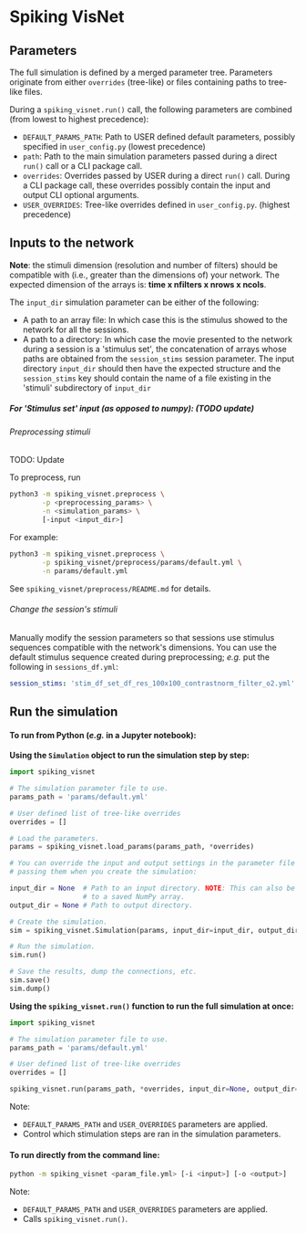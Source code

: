 # Spiking VisNet

## Parameters

The full simulation is defined by a merged parameter tree. Parameters originate
from either `overrides` (tree-like) or files containing
paths to tree-like files.

During a `spiking_visnet.run()` call, the following parameters are combined
(from lowest to highest precedence):
- ``DEFAULT_PARAMS_PATH``: Path to USER defined default parameters, possibly
    specified in `user_config.py` (lowest precedence)
- ``path``: Path to the main simulation parameters passed during a direct
    `run()` call or a CLI package call.
- ``overrides``: Overrides passed by USER during a direct `run()` call. During a
    CLI package call, these overrides possibly contain the input and output CLI
    optional arguments.
- ``USER_OVERRIDES``: Tree-like overrides defined in `user_config.py`. (highest precedence)

## Inputs to the network

__Note__: the stimuli dimension (resolution and number of filters) should be
compatible with (i.e., greater than the dimensions of) your network. The
expected dimension of the arrays is: __time x nfilters x nrows x ncols__.

The `input_dir` simulation parameter can be either of the following:
- A path to an array file: In which case this is the stimulus showed to the
network for all the sessions.
- A path to a directory: In which case the movie presented to the network during
a session is a 'stimulus set', the concatenation of arrays whose paths are
obtained from the `session_stims` session parameter. The input directory
`input_dir` should then have the expected structure and the `session_stims` key
should contain the name of a file existing in the 'stimuli' subdirectory of
`input_dir`

##### For 'Stimulus set' input (as opposed to numpy): (TODO update)

###### Preprocessing stimuli

TODO: Update

To preprocess, run
```bash
python3 -m spiking_visnet.preprocess \
        -p <preprocessing_params> \
        -n <simulation_params> \
        [-input <input_dir>]
```
For example:
```bash
python3 -m spiking_visnet.preprocess \
        -p spiking_visnet/preprocess/params/default.yml \
        -n params/default.yml
```

See `spiking_visnet/preprocess/README.md` for details.

###### Change the session's stimuli

Manually modify the session parameters so that sessions use stimulus sequences
compatible with the network's dimensions. You can use the default stimulus
sequence created during preprocessing; _e.g._ put the following in
`sessions_df.yml`:

```yaml
session_stims: 'stim_df_set_df_res_100x100_contrastnorm_filter_o2.yml'
```

## Run the simulation

#### To run **from Python** (_e.g._ in a Jupyter notebook):

**Using the ``Simulation`` object to run the simulation step by step:**

```python
import spiking_visnet

# The simulation parameter file to use.
params_path = 'params/default.yml'

# User defined list of tree-like overrides
overrides = []

# Load the parameters.
params = spiking_visnet.load_params(params_path, *overrides)

# You can override the input and output settings in the parameter file by
# passing them when you create the simulation:

input_dir = None  # Path to an input directory. NOTE: This can also be a path
                  # to a saved NumPy array.
output_dir = None # Path to output directory.

# Create the simulation.
sim = spiking_visnet.Simulation(params, input_dir=input_dir, output_dir=output_dir)

# Run the simulation.
sim.run()

# Save the results, dump the connections, etc.
sim.save()
sim.dump()
```

**Using the ``spiking_visnet.run()`` function to run the full simulation at
once:**

```python
import spiking_visnet

# The simulation parameter file to use.
params_path = 'params/default.yml'

# User defined list of tree-like overrides
overrides = []

spiking_visnet.run(params_path, *overrides, input_dir=None, output_dir=None)
```

Note:
- `DEFAULT_PARAMS_PATH` and `USER_OVERRIDES` parameters are applied.
- Control which stimulation steps are ran in the simulation parameters.


#### To run directly **from the command line**:

```bash
python -m spiking_visnet <param_file.yml> [-i <input>] [-o <output>]
```

Note:
- `DEFAULT_PARAMS_PATH` and `USER_OVERRIDES` parameters are applied.
- Calls `spiking_visnet.run()`.
